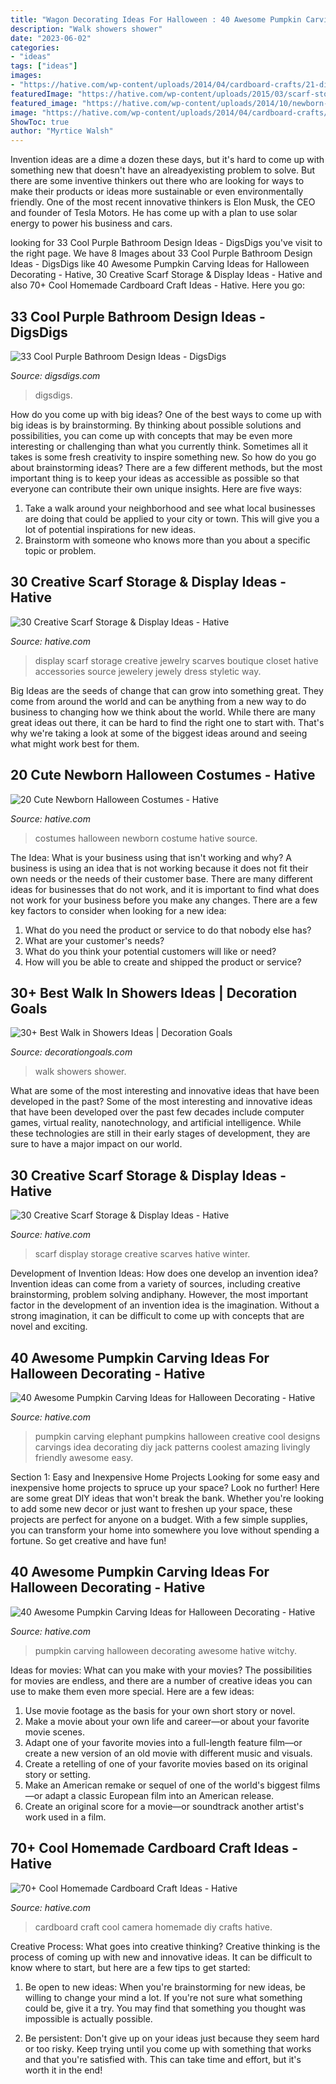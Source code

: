 ```yaml
---
title: "Wagon Decorating Ideas For Halloween : 40 Awesome Pumpkin Carving Ideas For Halloween Decorating"
description: "Walk showers shower"
date: "2023-06-02"
categories:
- "ideas"
tags: ["ideas"]
images:
- "https://hative.com/wp-content/uploads/2014/04/cardboard-crafts/21-diy-cardboard-craft-camera.jpg"
featuredImage: "https://hative.com/wp-content/uploads/2015/03/scarf-storage-ideas/6-creative-scarf-storage-and-display-ideas.jpg"
featured_image: "https://hative.com/wp-content/uploads/2014/10/newborn-halloween-costumes/14-newborn-halloween-costume-ideas.jpg"
image: "https://hative.com/wp-content/uploads/2014/04/cardboard-crafts/21-diy-cardboard-craft-camera.jpg"
ShowToc: true
author: "Myrtice Walsh"
---
```



Invention ideas are a dime a dozen these days, but it's hard to come up with something new that doesn't have an alreadyexisting problem to solve. But there are some inventive thinkers out there who are looking for ways to make their products or ideas more sustainable or even environmentally friendly. One of the most recent innovative thinkers is Elon Musk, the CEO and founder of Tesla Motors. He has come up with a plan to use solar energy to power his business and cars.

	

		
looking for 33 Cool Purple Bathroom Design Ideas - DigsDigs you've visit to the right page. We have 8 Images about 33 Cool Purple Bathroom Design Ideas - DigsDigs like 40 Awesome Pumpkin Carving Ideas for Halloween Decorating - Hative, 30 Creative Scarf Storage &amp; Display Ideas - Hative and also 70+ Cool Homemade Cardboard Craft Ideas - Hative. Here you go:
		
    
## 33 Cool Purple Bathroom Design Ideas - DigsDigs

<img loading=lazy src="https://www.digsdigs.com/photos/purple-bathroom-design-ideas-16.jpg" onerror="this.onerror=null;this.src='https://tse4.mm.bing.net/th?id=OIP.7Bj8p2jWkWQBeReI2UdUcAHaLI&amp;pid=15.1';" alt="33 Cool Purple Bathroom Design Ideas - DigsDigs">

_Source: digsdigs.com_

>digsdigs. 

	

How do you come up with big ideas?
One of the best ways to come up with big ideas is by brainstorming. By thinking about possible solutions and possibilities, you can come up with concepts that may be even more interesting or challenging than what you currently think. Sometimes all it takes is some fresh creativity to inspire something new. So how do you go about brainstorming ideas? There are a few different methods, but the most important thing is to keep your ideas as accessible as possible so that everyone can contribute their own unique insights. Here are five ways: 
1) Take a walk around your neighborhood and see what local businesses are doing that could be applied to your city or town. This will give you a lot of potential inspirations for new ideas. 
2) Brainstorm with someone who knows more than you about a specific topic or problem.

    
## 30 Creative Scarf Storage &amp; Display Ideas - Hative

<img loading=lazy src="https://hative.com/wp-content/uploads/2015/03/scarf-storage-ideas/29-creative-scarf-storage-and-display-ideas.jpg" onerror="this.onerror=null;this.src='https://tse3.mm.bing.net/th?id=OIP.9T2XyBj6h6HcDNLCGOAUZAHaMY&amp;pid=15.1';" alt="30 Creative Scarf Storage &amp; Display Ideas - Hative">

_Source: hative.com_

>display scarf storage creative jewelry scarves boutique closet hative accessories source jewelery jewely dress styletic way. 

	

Big Ideas are the seeds of change that can grow into something great. They come from around the world and can be anything from a new way to do business to changing how we think about the world. While there are many great ideas out there, it can be hard to find the right one to start with. That's why we're taking a look at some of the biggest ideas around and seeing what might work best for them.

    
## 20 Cute Newborn Halloween Costumes - Hative

<img loading=lazy src="https://hative.com/wp-content/uploads/2014/10/newborn-halloween-costumes/14-newborn-halloween-costume-ideas.jpg" onerror="this.onerror=null;this.src='https://tse3.mm.bing.net/th?id=OIP.Xym6fo8dOAf44-xF5ImMtQHaKX&amp;pid=15.1';" alt="20 Cute Newborn Halloween Costumes - Hative">

_Source: hative.com_

>costumes halloween newborn costume hative source. 

	

The Idea: What is your business using that isn't working and why?
A business is using an idea that is not working because it does not fit their own needs or the needs of their customer base. There are many different ideas for businesses that do not work, and it is important to find what does not work for your business before you make any changes. There are a few key factors to consider when looking for a new idea:
1) What do you need the product or service to do that nobody else has?
2) What are your customer's needs?
3) What do you think your potential customers will like or need?
4) How will you be able to create and shipped the product or service?

    
## 30+ Best Walk In Showers Ideas | Decoration Goals

<img loading=lazy src="https://www.decorationgoals.com/wp-content/uploads/2017/02/Wide-Walk-in-Shower.jpg" onerror="this.onerror=null;this.src='https://tse4.mm.bing.net/th?id=OIP.4sqb1FXwxjkLtN8Jtb3swAHaLh&amp;pid=15.1';" alt="30+ Best Walk in Showers Ideas | Decoration Goals">

_Source: decorationgoals.com_

>walk showers shower. 

	

What are some of the most interesting and innovative ideas that have been developed in the past?
Some of the most interesting and innovative ideas that have been developed over the past few decades include computer games, virtual reality, nanotechnology, and artificial intelligence. While these technologies are still in their early stages of development, they are sure to have a major impact on our world.

    
## 30 Creative Scarf Storage &amp; Display Ideas - Hative

<img loading=lazy src="https://hative.com/wp-content/uploads/2015/03/scarf-storage-ideas/6-creative-scarf-storage-and-display-ideas.jpg" onerror="this.onerror=null;this.src='https://tse4.mm.bing.net/th?id=OIP.JchAu4DdsQfW-yKbH92FFAHaJp&amp;pid=15.1';" alt="30 Creative Scarf Storage &amp; Display Ideas - Hative">

_Source: hative.com_

>scarf display storage creative scarves hative winter. 

	

Development of Invention Ideas: How does one develop an invention idea?
Invention ideas can come from a variety of sources, including creative brainstorming, problem solving andiphany. However, the most important factor in the development of an invention idea is the imagination. Without a strong imagination, it can be difficult to come up with concepts that are novel and exciting.

    
## 40 Awesome Pumpkin Carving Ideas For Halloween Decorating - Hative

<img loading=lazy src="https://hative.com/wp-content/uploads/2014/10/pumpkin-carving-ideas/25-elephant-pumpkin.jpg" onerror="this.onerror=null;this.src='https://tse2.mm.bing.net/th?id=OIP.ckNgBTfrVTNPfZ8VyDiHAQHaIh&amp;pid=15.1';" alt="40 Awesome Pumpkin Carving Ideas for Halloween Decorating - Hative">

_Source: hative.com_

>pumpkin carving elephant pumpkins halloween creative cool designs carvings idea decorating diy jack patterns coolest amazing livingly friendly awesome easy. 

	

Section 1: Easy and Inexpensive Home Projects
Looking for some easy and inexpensive home projects to spruce up your space? Look no further! Here are some great DIY ideas that won't break the bank.
Whether you're looking to add some new decor or just want to freshen up your space, these projects are perfect for anyone on a budget. With a few simple supplies, you can transform your home into somewhere you love without spending a fortune. So get creative and have fun!

    
## 40 Awesome Pumpkin Carving Ideas For Halloween Decorating - Hative

<img loading=lazy src="https://hative.com/wp-content/uploads/2014/10/pumpkin-carving-ideas/35-witchy-pumpkin.jpg" onerror="this.onerror=null;this.src='https://tse2.mm.bing.net/th?id=OIP.vrybA9y7Szo8uwcaukIHDwHaJ6&amp;pid=15.1';" alt="40 Awesome Pumpkin Carving Ideas for Halloween Decorating - Hative">

_Source: hative.com_

>pumpkin carving halloween decorating awesome hative witchy. 

	

Ideas for movies: What can you make with your movies?
The possibilities for movies are endless, and there are a number of creative ideas you can use to make them even more special. Here are a few ideas:
1. Use movie footage as the basis for your own short story or novel.
2. Make a movie about your own life and career—or about your favorite movie scenes.
3. Adapt one of your favorite movies into a full-length feature film—or create a new version of an old movie with different music and visuals.
4. Create a retelling of one of your favorite movies based on its original story or setting.
5. Make an American remake or sequel of one of the world's biggest films—or adapt a classic European film into an American release.
6. Create an original score for a movie—or soundtrack another artist's work used in a film.
    
## 70+ Cool Homemade Cardboard Craft Ideas - Hative

<img loading=lazy src="https://hative.com/wp-content/uploads/2014/04/cardboard-crafts/21-diy-cardboard-craft-camera.jpg" onerror="this.onerror=null;this.src='https://tse3.mm.bing.net/th?id=OIP.UNgqKMiGlt1cnmAG4t01KgHaFi&amp;pid=15.1';" alt="70+ Cool Homemade Cardboard Craft Ideas - Hative">

_Source: hative.com_

>cardboard craft cool camera homemade diy crafts hative. 

	

Creative Process: What goes into creative thinking?
Creative thinking is the process of coming up with new and innovative ideas. It can be difficult to know where to start, but here are a few tips to get started: 
1. Be open to new ideas: When you're brainstorming for new ideas, be willing to change your mind a lot. If you're not sure what something could be, give it a try. You may find that something you thought was impossible is actually possible. 

2. Be persistent: Don't give up on your ideas just because they seem hard or too risky. Keep trying until you come up with something that works and that you're satisfied with. This can take time and effort, but it's worth it in the end! 


